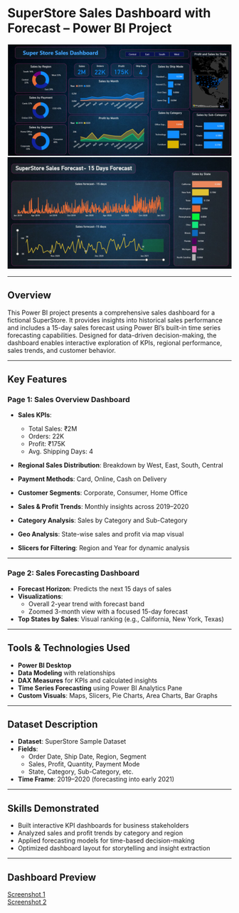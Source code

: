 #  SuperStore Sales Dashboard with Forecast – Power BI Project

![Dashboard Screenshot 1](https://github.com/nileshdeb/Super_store_sales_dashboard/blob/main/Super_store_sales_dashboard_screenshot1.png)
![Dashboard Screenshot 2](https://github.com/nileshdeb/Super_store_sales_dashboard/blob/main/Super_store_sales_dashboard_screenshot2.png)

---

##  Overview

This Power BI project presents a comprehensive sales dashboard for a fictional SuperStore. It provides insights into historical sales performance and includes a 15-day sales forecast using Power BI’s built-in time series forecasting capabilities. Designed for data-driven decision-making, the dashboard enables interactive exploration of KPIs, regional performance, sales trends, and customer behavior.

---

##  Key Features

###  Page 1: **Sales Overview Dashboard**
- **Sales KPIs**:
  - Total Sales:  ₹2M  
  - Orders:  22K  
  - Profit:  ₹175K  
  - Avg. Shipping Days:  4  

- **Regional Sales Distribution**: Breakdown by West, East, South, Central  
- **Payment Methods**: Card, Online, Cash on Delivery  
- **Customer Segments**: Corporate, Consumer, Home Office  
- **Sales & Profit Trends**: Monthly insights across 2019–2020  
- **Category Analysis**: Sales by Category and Sub-Category  
- **Geo Analysis**: State-wise sales and profit via map visual  
- **Slicers for Filtering**: Region and Year for dynamic analysis  

---

###  Page 2: **Sales Forecasting Dashboard**
- **Forecast Horizon**: Predicts the next 15 days of sales  
- **Visualizations**:
  - Overall 2-year trend with forecast band  
  - Zoomed 3-month view with a focused 15-day forecast  
- **Top States by Sales**: Visual ranking (e.g., California, New York, Texas)  

---

##  Tools & Technologies Used
- **Power BI Desktop**
- **Data Modeling** with relationships
- **DAX Measures** for KPIs and calculated insights
- **Time Series Forecasting** using Power BI Analytics Pane
- **Custom Visuals**: Maps, Slicers, Pie Charts, Area Charts, Bar Graphs

---

##  Dataset Description
- **Dataset**: SuperStore Sample Dataset  
- **Fields**:  
  - Order Date, Ship Date, Region, Segment  
  - Sales, Profit, Quantity, Payment Mode  
  - State, Category, Sub-Category, etc.  
- **Time Frame**: 2019–2020 (forecasting into early 2021)

---

##  Skills Demonstrated
- Built interactive KPI dashboards for business stakeholders
- Analyzed sales and profit trends by category and region
- Applied forecasting models for time-based decision-making
- Optimized dashboard layout for storytelling and insight extraction

---

##  Dashboard Preview
 [Screenshot 1](https://github.com/nileshdeb/Super_store_sales_dashboard/blob/main/Super_store_sales_dashboard_screenshot1.png)  
 [Screenshot 2](https://github.com/nileshdeb/Super_store_sales_dashboard/blob/main/Super_store_sales_dashboard_screenshot2.png)
